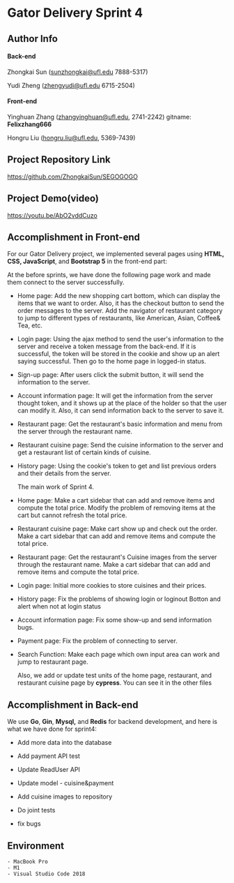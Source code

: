 # Gator Delivery Sprint 4



## Author Info

#### Back-end

Zhongkai Sun (sunzhongkai@ufl.edu 7888-5317)

Yudi Zheng (zhengyudi@ufl.edu 6715-2504)

#### Front-end

Yinghuan Zhang (zhangyinghuan@ufl.edu, 2741-2242) gitname: **Felixzhang666**

Hongru Liu (hongru.liu@ufl.edu, 5369-7439)



## Project Repository Link

https://github.com/ZhongkaiSun/SEGOGOGO

## Project Demo(video)

https://youtu.be/AbO2vddCuzo

## Accomplishment in Front-end

For our Gator Delivery project, we implemented several pages using **HTML, CSS, JavaScript**, and **Bootstrap 5** in the front-end part: 

At the before sprints, we have done the following page work and made them connect to the server successfully.



-  Home page: Add the new shopping cart bottom, which can display the items that we want to order. Also, it has the checkout button to send the order messages to the server. Add the navigator of restaurant category to jump to different types of restaurants, like American, Asian, Coffee& Tea, etc.

- Login page: Using the ajax method to send the user's information to the server and receive a token message from the back-end. If it is successful, the token will be stored in the cookie and show up an alert saying successful. Then go to the home page in logged-in status.

- Sign-up page: After users click the submit button, it will send the information to the server.

- Account information page: It will get the information from the server thought token, and it shows up at the place of the holder so that the user can modify it. Also, it can send information back to the server to save it.

- Restaurant page: Get the restaurant's basic information and menu from the server through the restaurant name.

- Restaurant cuisine page: Send the cuisine information to the server and get a restaurant list of certain kinds of cuisine.

- History page: Using the cookie's token to get and list previous orders and their details from the server.

  
  
  The main work of Sprint 4.
  
- Home page: Make a cart sidebar that can add and remove items and compute the total price. Modify the problem of removing items at the cart but cannot refresh the total price.

- Restaurant cuisine page: Make cart show up and check out the order. Make a cart sidebar that can add and remove items and compute the total price. 

- Restaurant page: Get the restaurant's Cuisine images from the server through the restaurant name. Make a cart sidebar that can add and remove items and compute the total price. 

- Login page: Initial more cookies to store cuisines and their prices.

- History page: Fix the problems of showing login or loginout Botton and alert when not at login status

- Account information page: Fix some show-up and send information bugs.  

- Payment page: Fix the problem of connecting to server.

- Search Function: Make each page which own input area can work and jump to restaurant page. 

  
  
  Also, we add or update test units of the home page,  restaurant, and restaurant cuisine page by **cypress**. You can see it in the other files

##  Accomplishment in Back-end

We use **Go**, **Gin**, **Mysql,** and **Redis** for backend development, and here is what we have done for sprint4:

- Add more data into the database

- Add payment API test

- Update ReadUser API 

- Update model - cuisine&payment

- Add cuisine images to repository

- Do joint tests

- fix bugs







## Environment

```
- MacBook Pro
- M1
- Visual Studio Code 2018
```
